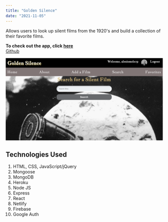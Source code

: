 ```yaml
---
title: "Golden Silence"
date: "2021-11-05"
---
```


Allows users to look up silent films from the 1920's and build a collection of their favorite films.

**To check out the app, click <a href="https://golden-silence.netlify.app" target="_blank">here</a>**
<br>
<a href="https://github.com/APareja12/Proj3-GS-Backend" target="_blank">Github</a>


![Golden-Silence](./golden.jpeg)

## Technologies Used

1. HTML, CSS, JavaScript/jQuery
2. Mongoose
3. MongoDB
4. Heroku
5. Node JS
6. Express
7. React
8. Netlify
9. Firebase
10. Google Auth